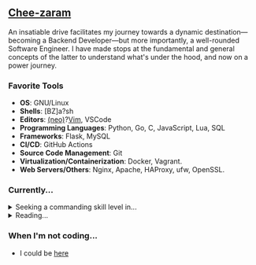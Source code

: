 ## [Chee-zaram](https://linkedin.com/in/chee-zaram)
An insatiable drive facilitates my journey towards a dynamic destination—becoming a Backend Developer—but more importantly, a well-rounded Software Engineer. I have made stops at the fundamental and general concepts of the latter to understand what's under the hood, and now on a power journey.

### Favorite Tools
* **OS**: GNU/Linux
* **Shells**: [BZ]a?sh
* **Editors**: [(neo)](https://neovim.io/)?[Vim](https://www.vim.org/), VSCode
* **Programming Languages**: Python, Go, C, JavaScript, Lua, SQL
* **Frameworks**: Flask, MySQL
* **CI/CD**: GitHub Actions
* **Source Code Management**: Git
* **Virtualization/Containerization**: Docker, Vagrant.
* **Web Servers/Others**: Nginx, Apache, HAProxy, ufw, OpenSSL.

### Currently...
<details>
  <summary>Seeking a commanding skill level in...</summary>
  <ul>
    <li>Rust</li>
  </ul>
</details>

<details>
  <summary>Reading...</summary>
  <ul>
    <li>
      <a href="https://www.goodreads.com/en/book/show/7936425-more-money-than-god">More Money Than God: Hedge Funds and the Making of a New Elite</a>
    </li>
    <li>
      <a href="https://www.goodreads.com/book/show/25550614-programming-rust?from_search=true&from_srp=true&qid=5HA6nUtjZ2&rank=2">Programming Rust: Fast, Safe Systems Development</a>
    </li>
</details>

### When I'm not coding...
* I could be [here](https://twitter.com/CheezaramOkeke)
